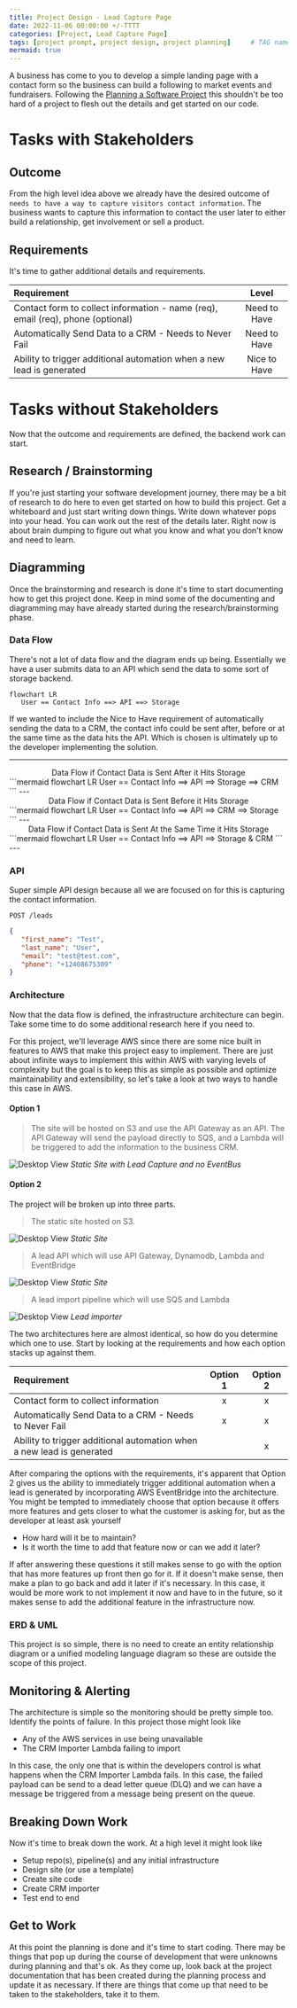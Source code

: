 ```yaml
---
title: Project Design - Lead Capture Page
date: 2022-11-06 00:00:00 +/-TTTT
categories: [Project, Lead Capture Page]
tags: [project prompt, project design, project planning]     # TAG names should always be lowercase
mermaid: true
---
```


A business has come to you to develop a simple landing page with a contact form so the business can build a following to market events and fundraisers. Following the [Planning a Software Project](/posts/planning-a-software-project/) this shouldn't be too hard of a project to flesh out the details and get started on our code.

# Tasks with Stakeholders

## Outcome
From the high level idea above we already have the desired outcome of `needs to have a way to capture visitors contact information`. The business wants to capture this information to contact the user later to either build a relationship, get involvement or sell a product.

## Requirements
It's time to gather additional details and requirements.

| Requirement | Level |
| :---         |     :---:      |
| Contact form to collect information - name (req), email (req), phone (optional)  | Need to Have |
| Automatically Send Data to a CRM - Needs to Never Fail   | Need to Have |
| Ability to trigger additional automation when a new lead is generated | Nice to Have |


# Tasks without Stakeholders
Now that the outcome and requirements are defined, the backend work can start.

## Research / Brainstorming
If you're just starting your software development journey, there may be a bit of research to do here to even get started on how to build this project. Get a whiteboard and just start writing down things. Write down whatever pops into your head. You can work out the rest of the details later. Right now is about brain dumping to figure out what you know and what you don't know and need to learn.

## Diagramming
Once the brainstorming and research is done it's time to start documenting how to get this project done. Keep in mind some of the documenting and diagramming may have already started during the research/brainstorming phase.

### Data Flow
There's not a lot of data flow and the diagram ends up being. Essentially we have a user submits data to an API which send the data to some sort of storage backend.

```mermaid
flowchart LR
   User == Contact Info ==> API ==> Storage
```

If we wanted to include the Nice to Have requirement of automatically sending the data to a CRM, the contact info could be sent after, before or at the same time as the data hits the API. Which is chosen is ultimately up to the developer implementing the solution.

---
<center>Data Flow if Contact Data is Sent After it Hits Storage</center>
```mermaid
flowchart LR
   User == Contact Info ==> API ==> Storage ==> CRM
```
---
<center>Data Flow if Contact Data is Sent Before it Hits Storage</center>
```mermaid
flowchart LR
   User == Contact Info ==> API ==> CRM ==> Storage
```
---
<center>Data Flow if Contact Data is Sent At the Same Time it Hits Storage</center>
```mermaid
flowchart LR
   User == Contact Info ==> API ==> Storage & CRM
```
---

### API
Super simple API design because all we are focused on for this is capturing the contact information.
```
POST /leads
```

```json
{
   "first_name": "Test",
   "last_name": "User",
   "email": "test@test.com",
   "phone": "+12408675309"
}
```


### Architecture
Now that the data flow is defined, the infrastructure architecture can begin. Take some time to do some additional research here if you need to.

For this project, we'll leverage AWS since there are some nice built in features to AWS that make this project easy to implement. There are just about infinite ways to implement this within AWS with varying levels of complexity but the goal is to keep this as simple as possible and optimize maintainability and extensibility, so let's take a look at two ways to handle this case in AWS.

#### Option 1

> The site will be hosted on S3 and use the API Gateway as an API. The API Gateway will send the payload directly to SQS, and a Lambda will be triggered to add the information to the business CRM.

![Desktop View](/assets/images/static_site_with_lead_capture_-_no_eventbus.png)
_Static Site with Lead Capture and no EventBus_

#### Option 2
The project will be broken up into three parts.
> The static site hosted on S3.

![Desktop View](/assets/images/static_site.png)
_Static Site_

> A lead API which will use API Gateway, Dynamodb, Lambda and EventBridge

![Desktop View](/assets/images/lead_capture.png)
_Static Site_

> A lead import pipeline which will use SQS and Lambda

![Desktop View](/assets/images/lead_importer.png)
_Lead importer_

The two architectures here are almost identical, so how do you determine which one to use. Start by looking at the requirements and how each option stacks up against them.

| Requirement | Option 1 | Option 2 |
| :---         |     :---:      | :---: |
| Contact form to collect information  | x | x |
| Automatically Send Data to a CRM - Needs to Never Fail  | x | x |
| Ability to trigger additional automation when a new lead is generated |  | x |

After comparing the options with the requirements, it's apparent that Option 2 gives us the ability to immediately trigger additional automation when a lead is generated by incorporating AWS EventBridge into the architecture. You might be tempted to immediately choose that option because it offers more features and gets closer to what the customer is asking for, but as the developer at least ask yourself

- How hard will it be to maintain?
- Is it worth the time to add that feature now or can we add it later?

If after answering these questions it still makes sense to go with the option that has more features up front then go for it. If it doesn't make sense, then make a plan to go back and add it later if it's necessary. In this case, it would be more work to not implement it now and have to in the future, so it makes sense to add the additional feature in the infrastructure now.

### ERD & UML
This project is so simple, there is no need to create an entity relationship diagram or a unified modeling language diagram so these are outside the scope of this project.

## Monitoring & Alerting
The architecture is simple so the monitoring should be pretty simple too. Identify the points of failure. In this project those might look like

- Any of the AWS services in use being unavailable
- The CRM Importer Lambda failing to import

In this case, the only one that is within the developers control is what happens when the CRM Importer Lambda fails. In this case, the failed payload can be send to a dead letter queue (DLQ) and we can have a message be triggered from a message being present on the queue.

## Breaking Down Work
Now it's time to break down the work. At a high level it might look like

- Setup repo(s), pipeline(s) and any initial infrastructure
- Design site (or use a template)
- Create site code
- Create CRM importer
- Test end to end

## Get to Work
At this point the planning is done and it's time to start coding. There may be things that pop up during the course of development that were unknowns during planning and that's ok. As they come up, look back at the project documentation that has been created during the planning process and update it as necessary. If there are things that come up that need to be taken to the stakeholders, take it to them.
